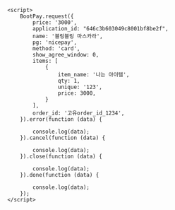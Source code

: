 <html>
<head>
  <script src="https://js.bootpay.co.kr/bootpay-4.3.1.min.js" type="application/javascript"></script>
</head>
  <body>
      
      <script>
          BootPay.request({
              price: '3000',
              application_id: "646c3b603049c8001bf8be2f",
              name: '블링블링 마스카라',
              pg: 'nicepay',
              method: 'card',
              show_agree_window: 0,
              items: [
                  {
                      item_name: '나는 아이템',
                      qty: 1,
                      unique: '123',
                      price: 3000,
                  }
              ],
              order_id: '고유order_id_1234',
          }).error(function (data) {

              console.log(data);
          }).cancel(function (data) {

              console.log(data);
          }).close(function (data) {

              console.log(data);
          }).done(function (data) {

              console.log(data);
          });
      </script>
  </body>
</html>
